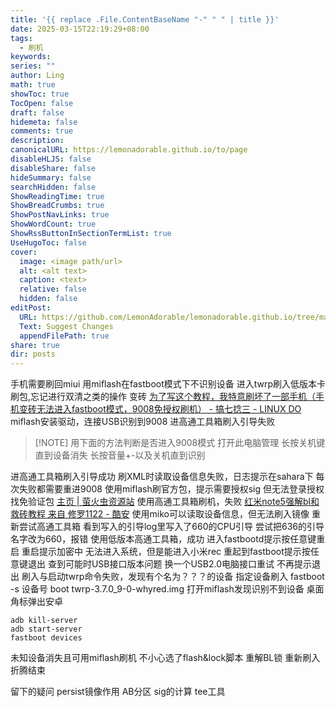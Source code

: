 ```yaml
---
title: '{{ replace .File.ContentBaseName "-" " " | title }}'
date: 2025-03-15T22:19:29+08:00
tags:
  - 刷机
keywords: 
series: ""
author: Ling
math: true
showToc: true
TocOpen: false
draft: false
hidemeta: false
comments: true
description: 
canonicalURL: https://lemonadorable.github.io/to/page
disableHLJS: false
disableShare: false
hideSummary: false
searchHidden: false
ShowReadingTime: true
ShowBreadCrumbs: true
ShowPostNavLinks: true
ShowWordCount: true
ShowRssButtonInSectionTermList: true
UseHugoToc: false
cover:
  image: <image path/url>
  alt: <alt text>
  caption: <text>
  relative: false
  hidden: false
editPost:
  URL: https://github.com/LemonAdorable/lemonadorable.github.io/tree/master/content
  Text: Suggest Changes
  appendFilePath: true
share: true
dir: posts
---
```


手机需要刷回miui
用miflash在fastboot模式下不识别设备
进入twrp刷入低版本卡刷包,忘记进行双清之类的操作
变砖
[为了写这个教程，我特意刷坏了一部手机（手机变砖无法进入fastboot模式，9008免授权刷机） - 搞七捻三 - LINUX DO](https://linux.do/t/topic/199716)
miflash安装驱动，连接USB识别到9008
进高通工具箱刷入引导失败

> [!NOTE] 用下面的方法判断是否进入9008模式
> 打开此电脑管理
> 长按关机键直到设备消失
> 长按音量+-以及关机直到识别

进高通工具箱刷入引导成功
刷XML时读取设备信息失败，日志提示在sahara下
每次失败都需要重进9008
使用miflash刷官方包，提示需要授权sig
但无法登录授权
找免验证包
[主页 | 萤火虫资源站](https://www.yhcres.top/)
使用高通工具箱刷机，失败
[红米note5强解bl和救砖教程 来自 修罗1122 - 酷安](https://www.coolapk.com/feed/57961121?shareKey=YjJiNmMzNTkzZmJlNjdiNDYyNjI~&shareUid=4369962&shareFrom=com.coolapk.market_14.5.3)
使用miko可以读取设备信息，但无法刷入镜像
重新尝试高通工具箱
看到写入的引导log里写入了660的CPU引导
尝试把636的引导名字改为660，报错
使用低版本高通工具箱，成功
进入fastbootd提示按任意键重启
重启提示加密中
无法进入系统，但是能进入小米rec
重起到fastboot提示按任意键退出
查到可能时USB接口版本问题
换一个USB2.0电脑接口重试
不再提示退出
刷入与启动twrp命令失败，发现有个名为？？？的设备
指定设备刷入
fastboot -s 设备号 boot twrp-3.7.0_9-0-whyred.img
打开miflash发现识别不到设备
桌面角标弹出安卓

``` shell
adb kill-server
adb start-server
fastboot devices
```

未知设备消失且可用miflash刷机
不小心选了flash&lock脚本
重解BL锁
重新刷入
折腾结束




留下的疑问
persist镜像作用
AB分区
sig的计算
tee工具